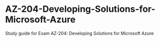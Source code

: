 # AZ-204-Developing-Solutions-for-Microsoft-Azure
Study guide for Exam AZ-204: Developing Solutions for Microsoft Azure

